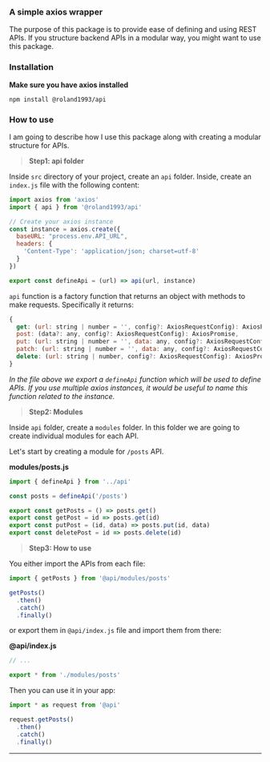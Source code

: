 ### A simple axios wrapper

The purpose of this package is to provide ease of defining and using REST APIs.
If you structure backend APIs in a modular way, you might want to use this package.

### Installation

**Make sure you have axios installed**

```shell
npm install @roland1993/api
```

### How to use

I am going to describe how I use this package along with creating a modular structure for APIs.

> **Step1: api folder**

Inside `src` directory of your project, create an `api` folder.
Inside, create an `index.js` file with the following content:

```js
import axios from 'axios'
import { api } from '@roland1993/api'

// Create your axios instance
const instance = axios.create({
  baseURL: "process.env.API_URL",
  headers: {
    'Content-Type': 'application/json; charset=utf-8'
  }
})

export const defineApi = (url) => api(url, instance)
```

`api` function is a factory function that returns an object with methods to make requests.
Specifically it returns:

```js
{
  get: (url: string | number = '', config?: AxiosRequestConfig): AxiosPromise,
  post: (data?: any, config?: AxiosRequestConfig): AxiosPromise,
  put: (url: string | number = '', data: any, config?: AxiosRequestConfig): AxiosPromise,
  patch: (url: string | number = '', data: any, config?: AxiosRequestConfig): AxiosPromise
  delete: (url: string | number, config?: AxiosRequestConfig): AxiosPromise
}
```

*In the file above we export a `defineApi` function which will be used to define APIs.
If you use multiple axios instances, it would be useful to name this function related to the instance.*

> **Step2: Modules**

Inside `api` folder, create a `modules` folder. In this folder we are going to create individual modules for each API.

Let's start by creating a module for `/posts` API.

**modules/posts.js**

```js
import { defineApi } from '../api'

const posts = defineApi('/posts')

export const getPosts = () => posts.get()
export const getPost = id => posts.get(id)
export const putPost = (id, data) => posts.put(id, data)
export const deletePost = id => posts.delete(id)
```

> **Step3: How to use**

You either import the APIs from each file:

```js
import { getPosts } from '@api/modules/posts'

getPosts()
  .then()
  .catch()
  .finally()
```

or export them in `@api/index.js` file and import them from there:

**@api/index.js**
```js
// ...

export * from './modules/posts'
```

Then you can use it in your app:

```js
import * as request from '@api'

request.getPosts()
  .then()
  .catch()
  .finally()
```

------------------
